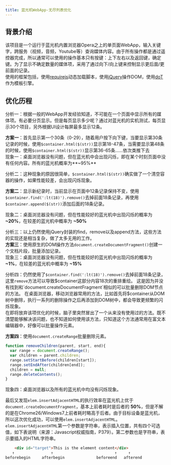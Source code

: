 ```yaml
---
title: 蓝光机WebApp-无尽列表优化
---
```


## 背景介绍
该项目是一个运行于蓝光机内置浏览器Opera之上的单页面WebApp，输入关键字，跨服务（视频，音频，Youtube等）查询媒体内容。由于所有操作都是通过遥控器完成，所以通常可以使用的操作基本只有按键：上下左右以及返回键，确定键。为了显示不确定数量的媒体项，采用了通过向下/向上键来控制显示更后面/更前面的记录。  
使用的框架包括，使用[requirejs](http://requirejs.org/)动态加载脚本，使用[jQuery](http://jquery.com/)操作DOM，使用[doT](http://olado.github.io/doT/)作为模板引擎。  

## 优化历程
分析一：根据一般的WebApp开发经验知道，不可能在一个页面中显示所有的媒体项。有必要分页显示。但是每页显示多少呢？通过对蓝光机的实机测试，每页显示30个项目，另外根据UI设计每屏最多显示12条。  

**方案一**：首先显示第一个30条（0-29），随着用户按下向下键，当要显示第30条记录的时候，使用`$container.html($(str))`显示第18-47条，当需要显示第48条的时候，使用`$container.html($(str))`显示第36-65条……依次类推下去  
现象一：桌面浏览器没有问题，但在蓝光机中会出现闪烁，即在某个时刻页面中没有任何内容。所有的蓝光机概率为**~95%**  
  
分析二：这种现象的原因很简单，`$container.html($(str))`确实做了一个清空容器的操作，如果性能较差，会出现闪烁现象。  
  
**方案二**：显示新纪录时，当前显示在页面中12条记录保持不变，使用`$container.find(':lt(18)').remove()`去掉前面18条记录，再使用`$container.append($(str))`添加后面的18条记录。  

现象二：桌面浏览器没有问题，但在性能较好的蓝光机中出现闪烁的概率为 **~20%**，在较差的蓝光机中概率为 **~50%**  
  
分析三：以上仍然使用jQuery封装的find，remove以及append方法，这些方法的实现还是相当复杂，做了太多无用的工作。  
**方案三**：使用原生的DOM操作方法`document.createDocumentFragment()`创建一个文档片段，批量添加记录。  
现象三：桌面浏览器没有问题，但在性能较好的蓝光机中出现闪烁的概率为 **~1%**，在较差的蓝光机中概率为 **~15%**  
  
分析四：仍然使用了`$container.find(':lt(18)').remove()`去掉前面18条记录，这里`remove`方法可以导致$container这部分内容18次的重排重绘。 这是因为并没有找到和`document.createDocumentFragment`相似的可以批量删除DOM节点的方法。 在桌面浏览器，移动浏览器常用的方法，比如首先将$container从DOM树中删除，执行一系列的删除操作之后再添加到DOM树中，都会导致更频繁的闪烁现象。  
在即将放弃该项优化的时候，脑子里突然冒出了一个从来没有使用过的方法。既不清楚能够解决该问题，也不知道如何使用该方法，只知道这个方法通常用在富文本编辑器中，好像可以批量操作元素。  

**方案四**：使用`document.createRange`批量删除元素。  

``` javascript
function removeChildren(parent, start, end){
  var range = document.createRange();
  var children = parent.children;
  range.setStartBefore(children[start]);
  range.setEndAfter(children[end]);
  children = null;
  range.deleteContents();
}
```

现象四：桌面浏览器以及所有的蓝光机中均没有闪烁现象。  

最后又发现`elem.insertAdjacentHTML`的执行效率在蓝光机上优于`document.createDocumentFragment`，基本上前者耗时是后者的 **50%**，但是不解的是在Chrome26/Windows7上前者耗时略高于后者。由于目标设备是蓝光机，所以这次优化成功，可以使用`elem.insertAdjacentHTML`。  
`elem.insertAdjacentHTML`第一个参数是字符串，表示插入位置，共有四个可选值，如下表说明（来源：Javascript权威指南，P379）。第二参数也是字符串，表示要插入的HTML字符串。

```html
    <div id="target">This is the element content</div>
   ↑                ↑                           ↑     ↑
beforebegin     afterbegin              beforeend   afterend
```
